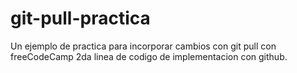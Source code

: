 # git-pull-practica
Un ejemplo de practica para incorporar cambios con git pull con freeCodeCamp
2da linea de codigo de implementacion con github.
